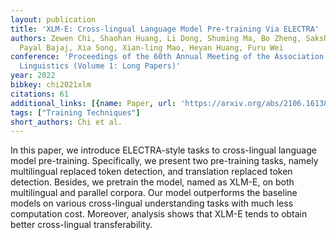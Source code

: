 ```yaml
---
layout: publication
title: 'XLM-E: Cross-lingual Language Model Pre-training Via ELECTRA'
authors: Zewen Chi, Shaohan Huang, Li Dong, Shuming Ma, Bo Zheng, Saksham Singhal,
  Payal Bajaj, Xia Song, Xian-ling Mao, Heyan Huang, Furu Wei
conference: 'Proceedings of the 60th Annual Meeting of the Association for Computational
  Linguistics (Volume 1: Long Papers)'
year: 2022
bibkey: chi2021xlm
citations: 61
additional_links: [{name: Paper, url: 'https://arxiv.org/abs/2106.16138'}]
tags: ["Training Techniques"]
short_authors: Chi et al.
---
```

In this paper, we introduce ELECTRA-style tasks to cross-lingual language
model pre-training. Specifically, we present two pre-training tasks, namely
multilingual replaced token detection, and translation replaced token
detection. Besides, we pretrain the model, named as XLM-E, on both multilingual
and parallel corpora. Our model outperforms the baseline models on various
cross-lingual understanding tasks with much less computation cost. Moreover,
analysis shows that XLM-E tends to obtain better cross-lingual transferability.